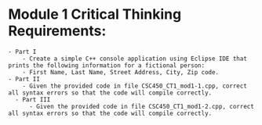 # Module 1 Critical Thinking Requirements:
    - Part I
        - Create a simple C++ console application using Eclipse IDE that prints the following information for a fictional person:
        - First Name, Last Name, Street Address, City, Zip code.
    - Part II
        - Given the provided code in file CSC450_CT1_mod1-1.cpp, correct all syntax errors so that the code will compile correctly.
      - Part III
          - Given the provided code in file CSC450_CT1_mod1-2.cpp, correct all syntax errors so that the code will compile correctly.


  
